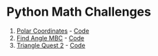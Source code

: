 # Python Math Challenges

1. [Polar Coordinates](https://www.hackerrank.com/challenges/polar-coordinates) - [Code](polar_coordinates.py)
2. [Find Angle MBC](https://www.hackerrank.com/challenges/find-angle) - [Code](find_angle_mbc.py)
3. [Triangle Quest 2](https://www.hackerrank.com/challenges/triangle-quest-2) - [Code](triangle_quest_2.py)